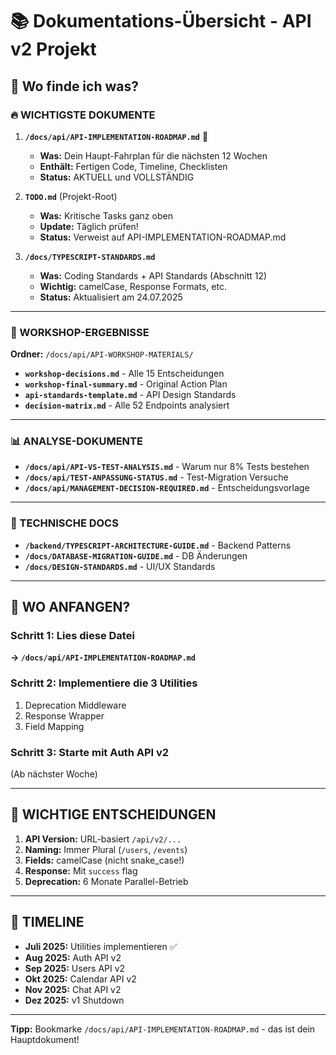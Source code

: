 # 📚 Dokumentations-Übersicht - API v2 Projekt

## 🎯 Wo finde ich was?

### 🔥 WICHTIGSTE DOKUMENTE

1. **`/docs/api/API-IMPLEMENTATION-ROADMAP.md`** 🌟
   - **Was:** Dein Haupt-Fahrplan für die nächsten 12 Wochen
   - **Enthält:** Fertigen Code, Timeline, Checklisten
   - **Status:** AKTUELL und VOLLSTÄNDIG

2. **`TODO.md`** (Projekt-Root)
   - **Was:** Kritische Tasks ganz oben
   - **Update:** Täglich prüfen!
   - **Status:** Verweist auf API-IMPLEMENTATION-ROADMAP.md

3. **`/docs/TYPESCRIPT-STANDARDS.md`**
   - **Was:** Coding Standards + API Standards (Abschnitt 12)
   - **Wichtig:** camelCase, Response Formats, etc.
   - **Status:** Aktualisiert am 24.07.2025

---

### 📁 WORKSHOP-ERGEBNISSE

**Ordner:** `/docs/api/API-WORKSHOP-MATERIALS/`

- **`workshop-decisions.md`** - Alle 15 Entscheidungen
- **`workshop-final-summary.md`** - Original Action Plan
- **`api-standards-template.md`** - API Design Standards
- **`decision-matrix.md`** - Alle 52 Endpoints analysiert

---

### 📊 ANALYSE-DOKUMENTE

- **`/docs/api/API-VS-TEST-ANALYSIS.md`** - Warum nur 8% Tests bestehen
- **`/docs/api/TEST-ANPASSUNG-STATUS.md`** - Test-Migration Versuche
- **`/docs/api/MANAGEMENT-DECISION-REQUIRED.md`** - Entscheidungsvorlage

---

### 🔧 TECHNISCHE DOCS

- **`/backend/TYPESCRIPT-ARCHITECTURE-GUIDE.md`** - Backend Patterns
- **`/docs/DATABASE-MIGRATION-GUIDE.md`** - DB Änderungen
- **`/docs/DESIGN-STANDARDS.md`** - UI/UX Standards

---

## 🚀 WO ANFANGEN?

### Schritt 1: Lies diese Datei

**→ `/docs/api/API-IMPLEMENTATION-ROADMAP.md`**

### Schritt 2: Implementiere die 3 Utilities

1. Deprecation Middleware
2. Response Wrapper
3. Field Mapping

### Schritt 3: Starte mit Auth API v2

(Ab nächster Woche)

---

## 📢 WICHTIGE ENTSCHEIDUNGEN

1. **API Version:** URL-basiert `/api/v2/...`
2. **Naming:** Immer Plural (`/users`, `/events`)
3. **Fields:** camelCase (nicht snake_case!)
4. **Response:** Mit `success` flag
5. **Deprecation:** 6 Monate Parallel-Betrieb

---

## 🎯 TIMELINE

- **Juli 2025:** Utilities implementieren ✅
- **Aug 2025:** Auth API v2
- **Sep 2025:** Users API v2
- **Okt 2025:** Calendar API v2
- **Nov 2025:** Chat API v2
- **Dez 2025:** v1 Shutdown

---

**Tipp:** Bookmarke `/docs/api/API-IMPLEMENTATION-ROADMAP.md` - das ist dein Hauptdokument!
